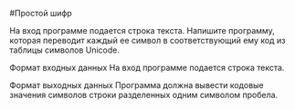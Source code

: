 #Простой шифр

На вход программе подается строка текста. Напишите программу, которая переводит каждый ее символ в соответствующий ему 
код из таблицы символов Unicode.

Формат входных данных 
На вход программе подается строка текста.

Формат выходных данных
Программа должна вывести кодовые значения символов строки разделенных одним символом пробела.